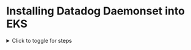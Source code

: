 # Installing Datadog Daemonset into EKS
<details>
<summary>Click to toggle for steps</summary>

- **Create Namespace** 
```
kubectl create ns datadog
```

- **Create Daemonset and necessary resources using helm**
```
helm repo add datadog https://helm.datadoghq.com
helm repo update
helm install datadog datadog/datadog -n datadog -f values-eks.yaml
```

</details>